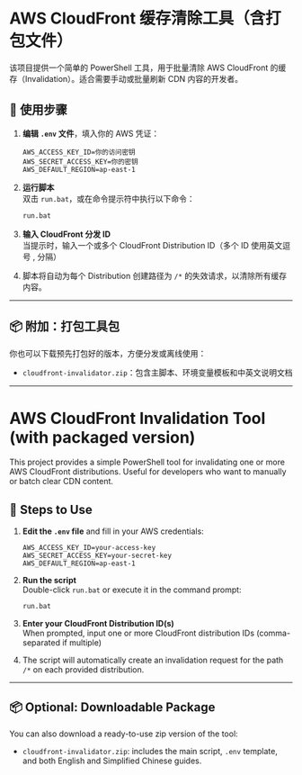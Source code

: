 # AWS CloudFront 缓存清除工具（含打包文件）

该项目提供一个简单的 PowerShell 工具，用于批量清除 AWS CloudFront 的缓存（Invalidation）。适合需要手动或批量刷新 CDN 内容的开发者。

## 📁 使用步骤

1. **编辑 `.env` 文件**，填入你的 AWS 凭证：

   ```env
   AWS_ACCESS_KEY_ID=你的访问密钥
   AWS_SECRET_ACCESS_KEY=你的密钥
   AWS_DEFAULT_REGION=ap-east-1
   ```

2. **运行脚本**  
   双击 `run.bat`，或在命令提示符中执行以下命令：

   ```bat
   run.bat
   ```

3. **输入 CloudFront 分发 ID**  
   当提示时，输入一个或多个 CloudFront Distribution ID（多个 ID 使用英文逗号 , 分隔）

4. 脚本将自动为每个 Distribution 创建路径为 `/*` 的失效请求，以清除所有缓存内容。

---

## 📦 附加：打包工具包

你也可以下载预先打包好的版本，方便分发或离线使用：

- `cloudfront-invalidator.zip`：包含主脚本、环境变量模板和中英文说明文档

---

# AWS CloudFront Invalidation Tool (with packaged version)

This project provides a simple PowerShell tool for invalidating one or more AWS CloudFront distributions. Useful for developers who want to manually or batch clear CDN content.

## 📁 Steps to Use

1. **Edit the `.env` file** and fill in your AWS credentials:

   ```env
   AWS_ACCESS_KEY_ID=your-access-key
   AWS_SECRET_ACCESS_KEY=your-secret-key
   AWS_DEFAULT_REGION=ap-east-1
   ```

2. **Run the script**  
   Double-click `run.bat` or execute it in the command prompt:

   ```bat
   run.bat
   ```

3. **Enter your CloudFront Distribution ID(s)**  
   When prompted, input one or more CloudFront distribution IDs (comma-separated if multiple)

4. The script will automatically create an invalidation request for the path `/*` on each provided distribution.

---

## 📦 Optional: Downloadable Package

You can also download a ready-to-use zip version of the tool:

- `cloudfront-invalidator.zip`: includes the main script, `.env` template, and both English and Simplified Chinese guides.

